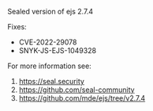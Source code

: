 Sealed version of ejs 2.7.4

Fixes:
- CVE-2022-29078
- SNYK-JS-EJS-1049328

For more information see:
  1. https://seal.security
  2. https://github.com/seal-community
  3. https://github.com/mde/ejs/tree/v2.7.4
